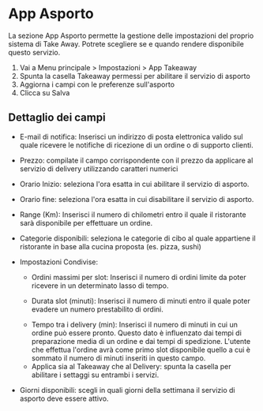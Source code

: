 # App Asporto

La sezione App Asporto permette la gestione delle impostazioni del proprio sistema di Take Away. Potrete scegliere se e quando rendere disponibile questo servizio.

1. Vai a Menu principale > Impostazioni > App Takeaway
2. Spunta la casella Takeaway permessi per abilitare il servizio di asporto
3. Aggiorna i campi con le preferenze sull'asporto
4. Clicca su Salva

## Dettaglio dei campi

* E-mail di notifica: Inserisci un indirizzo di posta elettronica valido sul quale ricevere le notifiche di ricezione di un ordine o di supporto clienti.

* Prezzo: compilate il campo corrispondente con il prezzo da applicare al servizio di delivery utilizzando caratteri numerici

* Orario Inizio: seleziona l'ora esatta in cui abilitare il servizio di asporto.

* Orario fine: seleziona l'ora esatta in cui disabilitare il servizio di asporto.

* Range (Km): Inserisci il numero di chilometri entro il quale il ristorante sarà disponibile per effettuare un ordine.

* Categorie disponibili: seleziona le categorie di cibo al quale appartiene il ristorante in base alla cucina proposta (es. pizza, sushi)

- Impostazioni Condivise:

    * Ordini massimi per slot: Inserisci il numero di ordini limite da poter ricevere in un determinato lasso di tempo.

    * Durata slot (minuti): Inserisci il numero di minuti entro il quale poter evadere un numero prestabilito di ordini.

    - Tempo tra i delivery (min): Inserisci il numero di minuti in cui un ordine può essere pronto. Questo dato è influenzato dai tempi di preparazione media di un ordine e dai tempi di spedizione. L'utente che effettua l'ordine avrà come primo slot disponibile quello a cui è sommato il numero di minuti inseriti in questo campo.

    * Applica sia al Takeaway che al Delivery: spunta la casella per abilitare i settaggi su entrambi i servizi.

* Giorni disponibili: scegli in quali giorni della settimana il servizio di asporto deve essere attivo.
